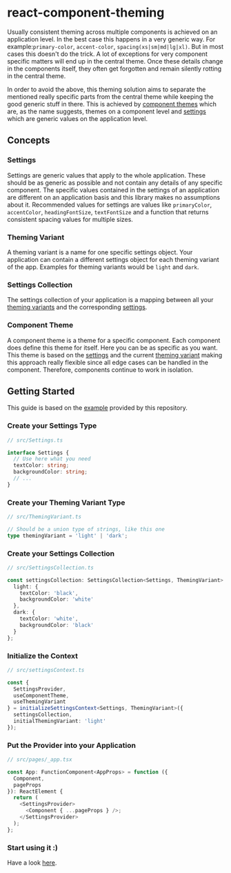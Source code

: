 # react-component-theming

Usually consistent theming across multiple components is achieved
on an application level. In the best case this happens in a very
generic way. For example:`primary-color`, `accent-color`,
`spacing(xs|sm|md|lg|xl)`. But in most cases this doesn't do the
trick. A lot of exceptions for very component specific matters
will end up in the central theme. Once these details change in
the components itself, they often get forgotten and remain
silently rotting in the central theme.

In order to avoid the above, this theming solution aims to
separate the mentioned really specific parts from the central
theme while keeping the good generic stuff in there. This is
achieved by [component themes](#component-themes) which are,
as the name suggests, themes on a component level and
[settings](#settings) which are generic values on the
application level.

## Concepts

### Settings
Settings are generic values that apply to the whole application.
These should be as generic as possible and not contain any
details of any specific component. The specific values contained
in the settings of an application are different on an application
basis and this library makes no assumptions about it. Recommended
values for settings are values like `primaryColor`,
`accentColor`, `headingFontSize`, `textFontSize` and a function
that returns consistent spacing values for multiple sizes.

### Theming Variant
A theming variant is a name for one specific settings object.
Your application can contain a different settings object for
each theming variant of the app. Examples for theming variants
would be `light` and `dark`.

### Settings Collection
The settings collection of your application is a mapping between
all your [theming variants](#theming-variant) and the
corresponding [settings](#settings).

### Component Theme
A component theme is a theme for a specific component.
Each component does define this theme for itself. Here you
can be as specific as you want. This theme is based on the
[settings](#settings) and the current
[theming variant](#theming-variant) making this approach really
flexible since all edge cases can be handled in the component.
Therefore, components continue to work in isolation.

## Getting Started

This guide is based on the [example](https://github.com/dotKuro/react-component-theming/tree/main/example)
provided by this repository.

### Create your Settings Type

```typescript
// src/Settings.ts

interface Settings {
  // Use here what you need
  textColor: string;
  backgroundColor: string;
  // ...
}
```

### Create your Theming Variant Type

```typescript
// src/ThemingVariant.ts

// Should be a union type of strings, like this one
type themingVariant = 'light' | 'dark';
```

### Create your Settings Collection
```typescript
// src/SettingsCollection.ts

const settingsCollection: SettingsCollection<Settings, ThemingVariant> = {
  light: {
    textColor: 'black',
    backgroundColor: 'white'
  },
  dark: {
    textColor: 'white',
    backgroundColor: 'black'
  }
};
```
### Initialize the Context

```typescript
// src/settingsContext.ts

const {
  SettingsProvider,
  useComponentTheme,
  useThemingVariant
} = initializeSettingsContext<Settings, ThemingVariant>({
  settingsCollection,
  initialThemingVariant: 'light'
});
```

### Put the Provider into your Application

```typescript jsx
// src/pages/_app.tsx

const App: FunctionComponent<AppProps> = function ({ 
  Component,
  pageProps 
}): ReactElement {
  return (
    <SettingsProvider>
      <Component { ...pageProps } />;
    </SettingsProvider>
  );
};
```

### Start using it :)

Have a look [here](https://github.com/dotKuro/react-component-theming/tree/main/example/src/pages/index.tsx).

